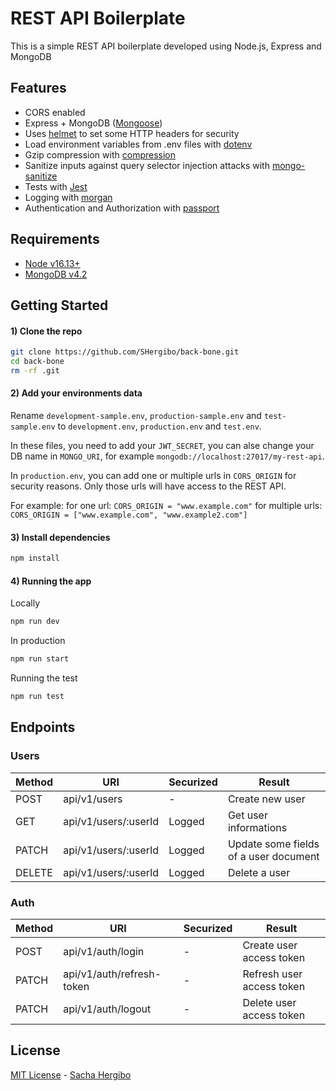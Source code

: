 # REST API Boilerplate

This is a simple REST API boilerplate developed using Node.js, Express and MongoDB

## Features

- CORS enabled
- Express + MongoDB ([Mongoose](http://mongoosejs.com/))
- Uses [helmet](https://github.com/helmetjs/helmet) to set some HTTP headers for security
- Load environment variables from .env files with [dotenv](https://github.com/rolodato/dotenv-safe)
- Gzip compression with [compression](https://github.com/expressjs/compression)
- Sanitize inputs against query selector injection attacks with [mongo-sanitize](https://github.com/vkarpov15/mongo-sanitize)
- Tests with [Jest](https://jestjs.io/)
- Logging with [morgan](https://github.com/expressjs/morgan)
- Authentication and Authorization with [passport](http://passportjs.org)

## Requirements

- [Node v16.13+](https://nodejs.org/en/download/current/)
- [MongoDB v4.2](https://docs.mongodb.com/v4.2/installation/)

## Getting Started

#### 1) Clone the repo

```bash
git clone https://github.com/SHergibo/back-bone.git
cd back-bone
rm -rf .git
```

#### 2) Add your environments data

Rename `development-sample.env`, `production-sample.env` and `test-sample.env` to `development.env`, `production.env` and `test.env`.

In these files, you need to add your `JWT_SECRET`, you can alse change your DB name in `MONGO_URI`, for example `mongodb://localhost:27017/my-rest-api`.

In `production.env`, you can add one or multiple urls in `CORS_ORIGIN` for security reasons. Only those urls will have access to the REST API.

For example:
for one url: `CORS_ORIGIN = "www.example.com"`
for multiple urls: `CORS_ORIGIN = ["www.example.com", "www.example2.com"]`

#### 3) Install dependencies

```bash
npm install
```

#### 4) Running the app

Locally

```bash
npm run dev
```

In production

```bash
npm run start
```

Running the test

```bash
npm run test
```

## Endpoints

### Users

| Method | URI                  | Securized | Result                                |
| ------ | -------------------- | --------- | ------------------------------------- |
| POST   | api/v1/users         | -         | Create new user                       |
| GET    | api/v1/users/:userId | Logged    | Get user informations                 |
| PATCH  | api/v1/users/:userId | Logged    | Update some fields of a user document |
| DELETE | api/v1/users/:userId | Logged    | Delete a user                         |

### Auth

| Method | URI                       | Securized | Result                    |
| ------ | ------------------------- | --------- | ------------------------- |
| POST   | api/v1/auth/login         | -         | Create user access token  |
| PATCH  | api/v1/auth/refresh-token | -         | Refresh user access token |
| PATCH  | api/v1/auth/logout        | -         | Delete user access token  |

## License

[MIT License](README.md) - [Sacha Hergibo](https://github.com/SHergibo)
